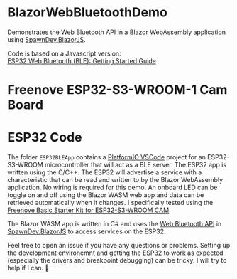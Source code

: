 ﻿# BlazorWebBluetoothDemo

Demonstrates the Web Bluetooth API in a Blazor WebAssembly application using [SpawnDev.BlazorJS](https://github.com/LostBeard/SpawnDev.BlazorJS).

Code is based on a Javascript version:  
[ESP32 Web Bluetooth (BLE): Getting Started Guide](https://randomnerdtutorials.com/esp32-web-bluetooth/)

# Freenove ESP32-S3-WROOM-1 Cam Board


# ESP32 Code
The folder `ESP32BLEApp` contains a [PlatformIO VSCode](https://platformio.org/install/ide?install=vscode) project for an ESP32-S3-WROOM microcontroller that will act as a BLE server. 
The ESP32 app is written using the C/C++.
The ESP32 will advertise a service with a characteristic that can be read and written to by the Blazor WebAssembly application. No wiring is required for this demo. An onboard LED can be toggle on and off using the Blazor WASM web app and data can be retrieved automatically when it changes.
I specifically tested using the [Freenove Basic Starter Kit for ESP32-S3-WROOM CAM](https://store.freenove.com/products/fnk0084).

The Blazor WASM app is written in C# and uses the [Web Bluetooth API](https://developer.mozilla.org/en-US/docs/Web/API/Web_Bluetooth_API) in [SpawnDev.BlazorJS](https://github.com/LostBeard/SpawnDev.BlazorJS) to access services on the ESP32.

Feel free to open an issue if you have any questions or problems. Setting up the development environemnt and getting the ESP32 to work as expected (especially the drivers and breakpoint debugging) can be tricky. I will try to help if I can. 🖖


